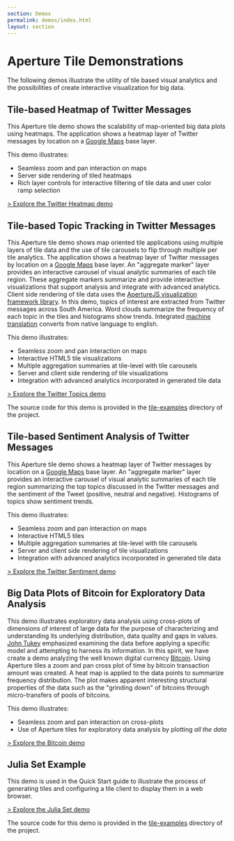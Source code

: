 ```yaml
---
section: Demos
permalink: demos/index.html
layout: section
---
```


Aperture Tile Demonstrations
============================

The following demos illustrate the utility of tile based visual analytics and the possibilities of create interactive visualization for big data.


Tile-based Heatmap of Twitter Messages
--------------------------------------

This Aperture tile demo shows the scalability of map-oriented big data plots using heatmaps. The application shows a heatmap layer of Twitter messages by location on a [Google Maps](https://maps.google.com) base layer.

This demo illustrates:

-   Seamless zoom and pan interaction on maps
-   Server side rendering of tiled heatmaps
-   Rich layer controls for interactive filtering of tile data and user color ramp selection

[> Explore the Twitter Heatmap demo](https://tiles.oculusinfo.com/twitter-heatmap/)

Tile-based Topic Tracking in Twitter Messages
---------------------------------------------

This Aperture tile demo shows map oriented tile applications using multiple layers of tile data and the use of tile carousels to flip through multiple per tile analytics. The application shows a heatmap layer of Twitter messages by location on a [Google Maps](https://maps.google.com) base layer. An "aggregate marker" layer provides an interactive carousel of visual analytic summaries of each tile region. These aggregate markers summarize and provide interactive visualizations that support analysis and integrate with advanced analytics. Client side rendering of tile data uses the [ApertureJS visualization framework library](http://aperturejs.com/).  In this demo, topics of interest are extracted from Twitter messages across South America.  Word clouds summarize the frequency of each topic in the tiles and histograms show trends.  Integrated [machine translation](https://translate.google.com/) converts from native language to english.

This demo illustrates:

-   Seamless zoom and pan interaction on maps
-   Interactive HTML5 tile visualizations
-   Multiple aggregation summaries at tile-level with tile carousels
-   Server and client side rendering of tile visualizations
-   Integration with advanced analytics incorporated in generated tile data

[> Explore the Twitter Topics demo](https://tiles.oculusinfo.com/twitter-topics/)

The source code for this demo is provided in the [tile-examples](https://github.com/oculusinfo/aperture-tiles/tree/master/tile-examples) directory of the project.

Tile-based Sentiment Analysis of Twitter Messages
-------------------------------------------------

This Aperture tile demo shows a heatmap layer of Twitter messages by location on a [Google Maps](https://maps.google.com) base layer. An "aggregate marker" layer provides an interactive carousel of visual analytic summaries of each tile region summarizing the top topics discussed in the Twitter messages and the sentiment of the Tweet (positive, neutral and negative). Histograms of topics show sentiment trends.

This demo illustrates:

-   Seamless zoom and pan interaction on maps
-   Interactive HTML5 tiles
-   Multiple aggregation summaries at tile-level with tile carousels
-   Server and client side rendering of tile visualizations
-   Integration with advanced analytics incorporated in generated tile data

[> Explore the Twitter Sentiment demo](https://tiles.oculusinfo.com/twitter-sentiment/)

Big Data Plots of Bitcoin for Exploratory Data Analysis
-------------------------------------------------------

This demo illustrates exploratory data analysis using cross-plots of dimensions of interest of large data for the purpose of characterizing and understanding its underlying distribution, data quality and gaps in values. [John Tukey](http://en.wikipedia.org/wiki/John_Tukey) emphasized examining the data before applying a specific model and attempting to harness its information. In this spirit, we have create a demo analyzing the well known digital currency [Bitcoin](http://bitcoin.org/). Using Aperture tiles a zoom and pan cross plot of time by bitcoin transaction amount was created. A heat map is applied to the data points to summarize frequency distribution. The plot makes apparent interesting structural properties of the data such as the "grinding down" of bitcoins through micro-transfers of pools of bitcoins.

This demo illustrates:

-   Seamless zoom and pan interaction on cross-plots
-   Use of Aperture tiles for exploratory data analysis by plotting *all the data*

[> Explore the Bitcoin demo](https://tiles.oculusinfo.com/bitcoin-demo/)

Julia Set Example
-----------------

This demo is used in the Quick Start guide to illustrate the process of generating tiles and configuring a tile client to display them in a web browser. 

[> Explore the Julia Set demo](https://tiles.oculusinfo.com/julia-demo/)

The source code for this demo is provided in the [tile-examples](https://github.com/oculusinfo/aperture-tiles/tree/master/tile-examples) directory of the project.